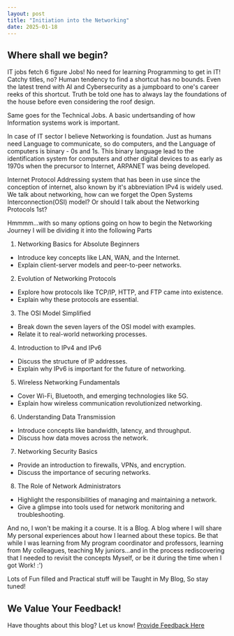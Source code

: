 ```yaml
---
layout: post
title: "Initiation into the Networking"
date: 2025-01-18
---
```


## Where shall we begin?

IT jobs fetch 6 figure Jobs! No need for learning Programming to get in IT! Catchy titles, no?
Human tendency to find a shortcut has no bounds. Even the latest trend with AI and Cybersecurity
as a jumpboard to one's career reeks of this shortcut. Truth be told one has to always lay the 
foundations of the house before even considering the roof design.

Same goes for the Technical Jobs. A basic undertsanding of how Information systems work is 
important. 

In case of IT sector I believe Networking is foundation. Just as humans need Language to communicate,
so do computers, and the Language of computers is binary -  0s and 1s. This binary language lead
to the identification system for computers and other digital devices to as early as 1970s when
the precursor to Internet, ARPANET was being developed.

Internet Protocol Addressing system that has been in use since the conception of internet, also 
known by it's abbreviation IPv4 is widely used. We talk about networking, how can we forget the
Open Systems Interconnection(OSI) model? Or should I talk about the Networking Protocols 1st?

Hmmmm...with so many options going on how to begin the Networking Journey I will be dividing it into
the following Parts

1. Networking Basics for Absolute Beginners

  - Introduce key concepts like LAN, WAN, and the Internet.
  - Explain client-server models and peer-to-peer networks.

2. Evolution of Networking Protocols

  - Explore how protocols like TCP/IP, HTTP, and FTP came into existence.
  - Explain why these protocols are essential.

3. The OSI Model Simplified

  - Break down the seven layers of the OSI model with examples.
  - Relate it to real-world networking processes.

4. Introduction to IPv4 and IPv6

  - Discuss the structure of IP addresses.
  - Explain why IPv6 is important for the future of networking.

5. Wireless Networking Fundamentals

  - Cover Wi-Fi, Bluetooth, and emerging technologies like 5G.
  - Explain how wireless communication revolutionized networking.

6. Understanding Data Transmission

  - Introduce concepts like bandwidth, latency, and throughput.
  - Discuss how data moves across the network.

7. Networking Security Basics

  - Provide an introduction to firewalls, VPNs, and encryption.
  - Discuss the importance of securing networks.

8. The Role of Network Administrators

  - Highlight the responsibilities of managing and maintaining a network.
  - Give a glimpse into tools used for network monitoring and troubleshooting.

And no, I won't be making it a course. It is a Blog. A blog where I will share My personal 
experiences about how I learned about these topics. Be that while I was learning from My program
coordinator and professors, learning from My colleagues, teaching My juniors...and in the process
rediscovering that I needed to revisit the concepts Myself, or be it during the time when I got Work!
:')

Lots of Fun filled and Practical stuff will be Taught in My Blog, So stay tuned!

## We Value Your Feedback!

Have thoughts about this blog? Let us know! [Provide Feedback Here](https://forms.clickup.com/9011957983/f/8cjf46z-491/N5NM2UE6FR0ZDAAPDW)
